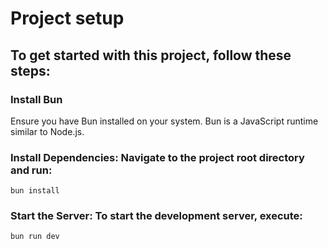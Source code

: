 # Project setup

## To get started with this project, follow these steps:

### Install Bun

Ensure you have Bun installed on your system. Bun is a JavaScript runtime similar to Node.js.

### Install Dependencies: Navigate to the project root directory and run:

`bun install`

### Start the Server: To start the development server, execute:

`bun run dev`
